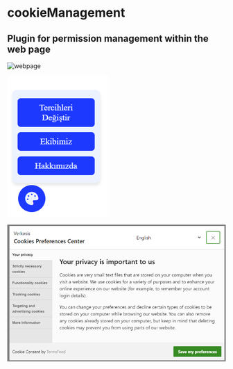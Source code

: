 # cookieManagement
Plugin for permission management within the web page
---------------------------------------------------------------
![webpage](http://url/to/webpage.png)

![icon](https://github.com/yasinciftcii/cookieManagement/blob/main/img/change.png)

![preference](https://github.com/yasinciftcii/cookieManagement/blob/main/img/preference.png)
